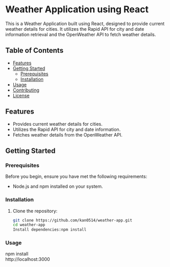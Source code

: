 # Weather Application using React

This is a Weather Application built using React, designed to provide current weather details for cities. It utilizes the Rapid API for city and date information retrieval and the OpenWeather API to fetch weather details.

## Table of Contents

- [Features](#features)
- [Getting Started](#getting-started)
  - [Prerequisites](#prerequisites)
  - [Installation](#installation)
- [Usage](#usage)
- [Contributing](#contributing)
- [License](#license)

## Features

- Provides current weather details for cities.
- Utilizes the Rapid API for city and date information.
- Fetches weather details from the OpenWeather API.

## Getting Started

### Prerequisites

Before you begin, ensure you have met the following requirements:

- Node.js and npm installed on your system.

### Installation

1. Clone the repository:

   ```sh
   git clone https://github.com/kan0514/weather-app.git
   cd weather-app
   Install dependencies:npm install
   ```

### Usage

npm install  
 http://localhost:3000
